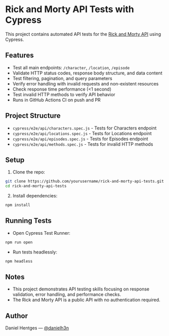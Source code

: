 # Rick and Morty API Tests with Cypress

This project contains automated API tests for the [Rick and Morty API](https://rickandmortyapi.com/) using Cypress.

## Features

- Test all main endpoints: `/character`, `/location`, `/episode`
- Validate HTTP status codes, response body structure, and data content
- Test filtering, pagination, and query parameters
- Verify error handling with invalid requests and non-existent resources
- Check response time performance (<1 second)
- Test invalid HTTP methods to verify API behavior
- Runs in GitHub Actions CI on push and PR

## Project Structure

- `cypress/e2e/api/characters.spec.js` - Tests for Characters endpoint
- `cypress/e2e/api/locations.spec.js` - Tests for Locations endpoint
- `cypress/e2e/api/episodes.spec.js` - Tests for Episodes endpoint
- `cypress/e2e/api/methods.spec.js` - Tests for invalid HTTP methods

## Setup

1. Clone the repo:

```bash
git clone https://github.com/yourusername/rick-and-morty-api-tests.git
cd rick-and-morty-api-tests
```

2. Install dependencies:

```bash
npm install
```

## Running Tests

- Open Cypress Test Runner:

```bash
npm run open
```

- Run tests headlessly:

```bash
npm headless
```

## Notes

- This project demonstrates API testing skills focusing on response validation, error handling, and performance checks.
- The Rick and Morty API is a public API with no authentication required.

## Author

Daniel Hentges — [@danielh3n](https://github.com/danielh3n)